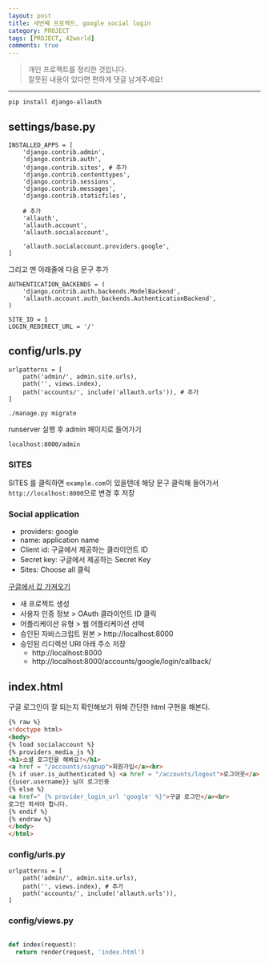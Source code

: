```yaml
---
layout: post
title: 세번째 프로젝트, google social login
category: PROJECT
tags: [PROJECT, 42world]
comments: true
---
```


> 개인 프로젝트를 정리한 것입니다.     
잘못된 내용이 있다면 편하게 댓글 남겨주세요!    

<hr>

`pip install django-allauth`

## settings/base.py

```
INSTALLED_APPS = [
    'django.contrib.admin',
    'django.contrib.auth',
    'django.contrib.sites', # 추가
    'django.contrib.contenttypes',
    'django.contrib.sessions',
    'django.contrib.messages',
    'django.contrib.staticfiles',

    # 추가
    'allauth',
    'allauth.account',
    'allauth.socialaccount',

    'allauth.socialaccount.providers.google',
]
```

그리고 맨 아래줄에 다음 문구 추가

```
AUTHENTICATION_BACKENDS = (
    'django.contrib.auth.backends.ModelBackend',
    'allauth.account.auth_backends.AuthenticationBackend',
)

SITE_ID = 1
LOGIN_REDIRECT_URL = '/'
```


## config/urls.py

```
urlpatterns = [
    path('admin/', admin.site.urls),
    path('', views.index),
    path('accounts/', include('allauth.urls')), # 추가
]
```

```
./manage.py migrate
```

runserver 실행 후 admin 페이지로 들어가기

```
localhost:8000/admin
```

### SITES

SITES 를 클릭하면 `example.com`이 있을텐데 해당 문구 클릭해 들어가서 `http://localhost:8000`으로 변경 후 저장


### Social application

- providers: google
- name: application name
- Client id: 구글에서 제공하는 클라이언트 ID
- Secret key: 구글에서 제공하는 Secret Key
- Sites: Choose all 클릭

[구글에서 값 가져오기](https://console.developers.google.com/apis/)

- 새 프로젝트 생성
- 사용자 인증 정보 > OAuth 클라이언트 ID 클릭
- 어플리케이션 유형 > 웹 어플리케이션 선택
- 승인된 자바스크립트 원본 > http://localhost:8000
- 승인된 리디렉션 URI 아래 주소 저장
  - http://localhost:8000
  - http://localhost:8000/accounts/google/login/callback/


## index.html

구글 로그인이 잘 되는지 확인해보기 위해 간단한 html 구현을 해본다.

```html
{% raw %}
<!doctype html>
<body>
{% load socialaccount %}
{% providers_media_js %}
<h1>소셜 로그인을 해봐요!</h1>
<a href = "/accounts/signup">회원가입</a><br>
{% if user.is_authenticated %} <a href = "/accounts/logout">로그아웃</a>
{{user.username}} 님이 로그인중
{% else %}
<a href=" {% provider_login_url 'google' %}">구글 로그인</a><br>
로그인 하셔야 합니다.
{% endif %}
{% endraw %}
</body>
</html>
```

### config/urls.py

```
urlpatterns = [
    path('admin/', admin.site.urls),
    path('', views.index), # 추가
    path('accounts/', include('allauth.urls')),
]
```

### config/views.py

```python

def index(request):
  return render(request, 'index.html')
```
